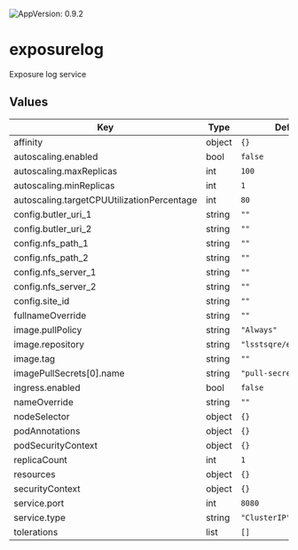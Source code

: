 ![AppVersion: 0.9.2](https://img.shields.io/badge/AppVersion-0.9.2-informational?style=flat-square)

# exposurelog

Exposure log service

## Values

| Key | Type | Default | Description |
|-----|------|---------|-------------|
| affinity | object | `{}` |  |
| autoscaling.enabled | bool | `false` |  |
| autoscaling.maxReplicas | int | `100` |  |
| autoscaling.minReplicas | int | `1` |  |
| autoscaling.targetCPUUtilizationPercentage | int | `80` |  |
| config.butler_uri_1 | string | `""` |  |
| config.butler_uri_2 | string | `""` |  |
| config.nfs_path_1 | string | `""` |  |
| config.nfs_path_2 | string | `""` |  |
| config.nfs_server_1 | string | `""` |  |
| config.nfs_server_2 | string | `""` |  |
| config.site_id | string | `""` |  |
| fullnameOverride | string | `""` |  |
| image.pullPolicy | string | `"Always"` |  |
| image.repository | string | `"lsstsqre/exposurelog"` |  |
| image.tag | string | `""` |  |
| imagePullSecrets[0].name | string | `"pull-secret"` |  |
| ingress.enabled | bool | `false` |  |
| nameOverride | string | `""` |  |
| nodeSelector | object | `{}` |  |
| podAnnotations | object | `{}` |  |
| podSecurityContext | object | `{}` |  |
| replicaCount | int | `1` |  |
| resources | object | `{}` |  |
| securityContext | object | `{}` |  |
| service.port | int | `8080` |  |
| service.type | string | `"ClusterIP"` |  |
| tolerations | list | `[]` |  |
